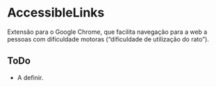 # AccessibleLinks
Extensão para o Google Chrome, que facilita navegação para a web a pessoas com dificuldade motoras (“dificuldade de utilização do rato”).

## ToDo
* A definir.

